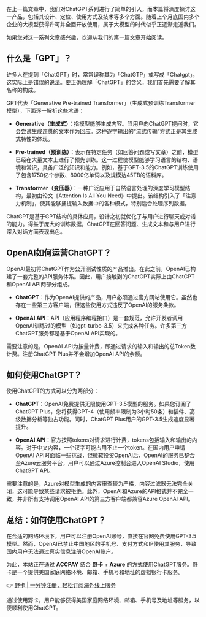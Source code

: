 在上一篇文章中，我们对ChatGPT系列进行了简单的引入，而本篇将深度探讨这一产品，包括其设计、定位、使用方式及技术等多个方面。随着上个月底国内多个企业的大模型获得许可并全面开放使用，属于大模型的时代似乎正逐渐走近我们。

如果您对这一系列文章感兴趣，欢迎从我们的第一篇文章开始阅读。

## 什么是「GPT」？

许多人在提到「ChatGPT」时，常常误称其为「ChatGTP」或写成「Chatgpt」，这实际上是错误的说法。要正确理解「ChatGPT」的含义，我们首先需要了解其名称的构成。

GPT代表「Generative Pre-trained Transformer」（生成式预训练Transformer模型），下面逐一解析这些术语：

- **Generative（生成式）**：指模型能够生成内容。当用户向ChatGPT提问时，它会尝试生成连贯的文本作为回应。这种逐字输出的“流式传输”方式正是其生成式特性的体现。

- **Pre-trained（预训练）**：表示在特定任务（如回答问题或写文章）之前，模型已经在大量文本上进行了预先训练。这一过程使模型能够学习语言的结构、语境和常识，具备广泛的知识和能力。例如，基于GPT-3.5的ChatGPT训练使用了包含1750亿个参数、8000亿单词以及规模达45TB的语料库。

- **Transformer（变压器）**：一种广泛应用于自然语言处理的深度学习模型结构，最初由论文《Attention Is All You Need》中提出。该结构引入了「注意力机制」，使其能够捕捉输入数据中的各种模式，特别适合处理序列数据。

ChatGPT是基于GPT结构的具体应用，设计之初就优化了与用户进行聊天或对话的能力。得益于庞大的训练数据，ChatGPT在回答问题、生成文本和与用户进行深入对话方面表现出色。

## OpenAI如何运营ChatGPT？

OpenAI最初将ChatGPT作为公开测试性质的产品推出。在此之前，OpenAI已构建了一套完整的API服务体系。因此，用户接触到的ChatGPT实际上由ChatGPT和OpenAI API两部分组成。

- **ChatGPT**：作为OpenAI提供的产品，用户必须通过官方网站使用它。虽然也存在一些第三方客户端，但这些使用方式违反了OpenAI的服务条款。

- **OpenAI API**：API（应用程序编程接口）是一套规范，允许开发者调用OpenAI训练过的模型（如gpt-turbo-3.5）来完成各种任务。许多第三方ChatGPT服务都是基于OpenAI API实现的。

需要注意的是，OpenAI API为按量计费，即通过请求的输入和输出的总Token数计费。注册ChatGPT Plus并不会增加OpenAI API的余额。

## 如何使用ChatGPT？

使用ChatGPT的方式可以分为两部分：

- **ChatGPT**：OpenAI免费提供无限使用GPT-3.5模型的服务。如果您订阅了ChatGPT Plus，您将获得GPT-4（使用频率限制为3小时50条）和插件、高级数据分析等独占功能。同时，ChatGPT Plus用户的GPT-3.5生成速度显著提升。

- **OpenAI API**：官方按照tokens对请求进行计费，tokens包括输入和输出的内容。对于中文内容，一个汉字可能占用不止一个token。在国内用户申请OpenAI API时面临一些挑战，但微软投资OpenAI后，OpenAI的服务已整合至Azure云服务平台，用户可以通过Azure控制台进入OpenAI Studio，使用ChatGPT API。

需要注意的是，Azure对模型生成的内容审查较为严格，内容过滤器无法完全关闭，这可能导致某些请求被拒绝。此外，OpenAI和Azure的API格式并不完全一致，并非所有支持调用OpenAI API的第三方客户端都兼容Azure OpenAI API。

## 总结：如何使用ChatGPT？

在合适的网络环境下，用户可以注册OpenAI账号，直接在官网免费使用GPT-3.5模型。然而，OpenAI已禁止中国地区的手机号、支付方式和IP使用其服务，导致国内用户无法通过真实信息注册OpenAI账户。

为此，本站正在通过 **ACCPAY** 结合 **野卡** + **Azure** 的方式使用ChatGPT服务。野卡是一个提供美国家庭网络环境、邮箱、手机号和地址的虚拟银行卡服务。

👉 [野卡 | 一分钟注册，轻松订阅海外线上服务](https://bit.ly/bewildcard)

通过使用野卡，用户能够获得美国家庭网络环境、邮箱、手机号及地址等服务，以便顺利使用ChatGPT。